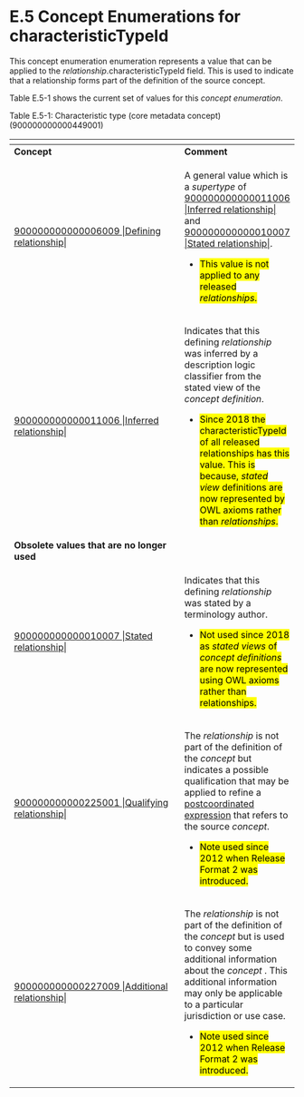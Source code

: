 # E.5 Concept Enumerations for characteristicTypeId

This concept enumeration enumeration represents a value that can be applied to the _relationship_.characteristicTypeId field. This is used to indicate that a relationship forms part of the definition of the source concept.

Table E.5-1 shows the current set of values for this _concept enumeration_.

Table E.5-1: Characteristic type (core metadata concept) (900000000000449001)

<table data-header-hidden data-full-width="true"><thead><tr><th width="342.5433349609375"></th><th></th></tr></thead><tbody><tr><td><strong>Concept</strong></td><td><strong>Comment</strong></td></tr><tr><td><a href="http://snomed.info/id/900000000000006009">900000000000006009 |Defining relationship|</a>  </td><td><p>A general value which is a <em>supertype</em> of <a href="http://snomed.info/id/900000000000011006">900000000000011006 |Inferred relationship|</a> and <a href="http://snomed.info/id/900000000000010007">900000000000010007 |Stated relationship|</a>. </p><ul><li><mark style="color:$warning;">This value is not applied to any released </mark><em><mark style="color:$warning;">relationships</mark></em><mark style="color:$warning;">.</mark></li></ul></td></tr><tr><td><a href="http://snomed.info/id/900000000000011006">900000000000011006 |Inferred relationship|</a></td><td><p>Indicates that this defining <em>relationship</em> was inferred by a description logic classifier from the stated view of the <em>concept definition</em>.</p><ul><li><mark style="color:$warning;">Since 2018 the characteristicTypeId of all released relationships has this value. This is because, </mark><em><mark style="color:$warning;">stated view</mark></em><mark style="color:$warning;"> definitions are now represented by OWL axioms rather than </mark><em><mark style="color:$warning;">relationships</mark></em><mark style="color:$warning;">.</mark></li></ul></td></tr><tr><td><strong>Obsolete values that are no longer used</strong></td><td><br></td></tr><tr><td><a href="http://snomed.info/id/900000000000010007">900000000000010007 |Stated relationship|</a></td><td><p>Indicates that this defining <em>relationship</em> was stated by a terminology author.</p><ul><li><mark style="color:$warning;">Not used since 2018 as </mark><em><mark style="color:$warning;">stated views</mark></em><mark style="color:$warning;"> of </mark><em><mark style="color:$warning;">concept definitions</mark></em><mark style="color:$warning;"> are now represented using OWL axioms rather than relationships.</mark></li></ul></td></tr><tr><td><a href="http://snomed.info/id/900000000000225001">900000000000225001 |Qualifying relationship|</a>  </td><td><p>The <em>relationship</em> is not part of the definition of the <em>concept</em> but indicates a possible qualification that may be applied to refine a <a href="https://confluence.ihtsdotools.org/display/DOCGLOSS/postcoordinated+expression">postcoordinated expression</a> that refers to the source <em>concept</em>.</p><ul><li><mark style="color:$warning;">Note used since 2012 when Release Format 2 was introduced.</mark></li></ul></td></tr><tr><td><a href="http://snomed.info/id/900000000000227009">900000000000227009 |Additional relationship|</a>  </td><td><p>The <em>relationship</em> is not part of the definition of the <em>concept</em> but is used to convey some additional information about the <em>concept</em> . This additional information may only be applicable to a particular jurisdiction or use case.</p><ul><li><mark style="color:$warning;">Note used since 2012 when Release Format 2 was introduced.</mark></li></ul></td></tr></tbody></table>
